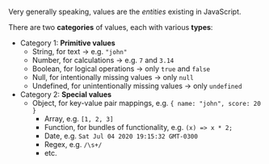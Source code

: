 Very generally speaking, values are the _entities_ existing in JavaScript.

There are two **categories** of values, each with various **types**:

- Category 1: **Primitive values**
    - String, for text → e.g. `"john"`
    - Number, for calculations → e.g. `7` and `3.14`
    - Boolean, for logical operations → only `true` and `false`
    - Null, for intentionally missing values → only `null`
    - Undefined, for unintentionally missing values → only `undefined`
- Category 2: **Special values**
    - Object, for key-value pair mappings, e.g. `{ name: "john", score: 20 }`
        - Array, e.g. `[1, 2, 3]`
        - Function, for bundles of functionality, e.g. `(x) => x * 2;`
        - Date, e.g. `Sat Jul 04 2020 19:15:32 GMT-0300`
        - Regex, e.g. `/\s+/`
        - etc.